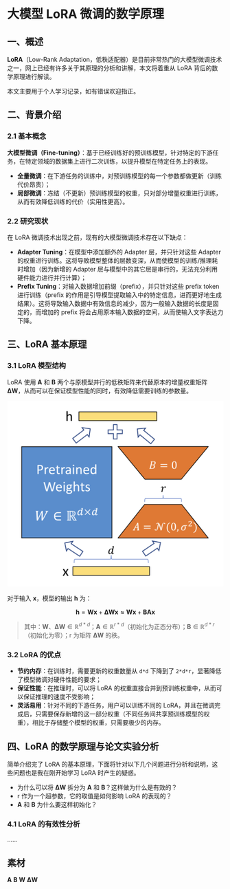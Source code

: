 # 大模型 LoRA 微调的数学原理

## 一、概述

**LoRA**（Low-Rank Adaptation，低秩适配器）是目前非常热门的大模型微调技术之一，网上已经有许多关于其原理的分析和讲解，本文将着重从 LoRA 背后的数学原理进行解读。

本文主要用于个人学习记录，如有错误欢迎指正。

## 二、背景介绍

### 2.1 基本概念

**大模型微调（Fine-tuning）**：基于已经训练好的预训练模型，针对特定的下游任务，在特定领域的数据集上进行二次训练，以提升模型在特定任务上的表现。

- **全量微调**：在下游任务的训练中，对预训练模型的每一个参数都做更新（训练代价昂贵）；
- **局部微调**：冻结（不更新）预训练模型的权重，只对部分增量权重进行训练，从而有效降低训练的代价（实用性更高）。

### 2.2 研究现状

在 LoRA 微调技术出现之前，现有的大模型微调技术存在以下缺点：

- **Adapter Tuning**：在模型中添加额外的 Adapter 层，并只针对这些 Adapter 的权重进行训练。这将导致模型整体的层数变深，从而使模型的训练/推理耗时增加（因为新增的 Adapter 层与模型中的其它层是串行的，无法充分利用硬件能力进行并行计算）；
- **Prefix Tuning**：对输入数据增加前缀（prefix），并只针对这些 prefix token 进行训练（prefix 的作用是引导模型提取输入中的特定信息，进而更好地生成结果）。这将导致输入数据中有效信息的减少，因为一般输入数据的长度是固定的，而增加的 prefix 将会占用原本输入数据的空间，从而使输入文字表达力下降。

## 三、LoRA 基本原理

### 3.1 LoRA 模型结构

LoRA 使用 $\mathbf{A}$ 和 $\mathbf{B}$ 两个与原模型并行的低秩矩阵来代替原本的增量权重矩阵 $\mathbf{\Delta W}$，从而可以在保证模型性能的同时，有效降低需要训练的参数量。

![LoRA基本原理](./images/LoRA.png)

对于输入 $\mathbf{x}$，模型的输出 $\mathbf{h}$ 为：

$$
\mathbf{h} = \mathbf{W}\mathbf{x} + \mathbf{\Delta W}\mathbf{x} \approx \mathbf{W}\mathbf{x} + \mathbf{B}\mathbf{A}\mathbf{x}
$$

> 其中：$\mathbf{W}、\mathbf{\Delta W} \in \mathbb{R}^{d*d}$；$\mathbf{A} \in \mathbb{R}^{r*d}$（初始化为正态分布）；$\mathbf{B} \in \mathbb{R}^{d*r}$（初始化为零）；r 为矩阵 $\mathbf{\Delta W}$ 的秩。

### 3.2 LoRA 的优点

- **节约内存**：在训练时，需要更新的权重数量从 `d*d` 下降到了 `2*d*r`，显著降低了模型微调对硬件性能的要求；
- **保证性能**：在推理时，可以将 LoRA 的权重直接合并到预训练权重中，从而可以保证推理的速度不受影响；
- **灵活易用**：针对不同的下游任务，用户可以训练不同的 LoRA，并且在微调完成后，只需要保存新增的这一部分权重（不同任务间共享预训练模型的权重），相比于存储整个模型的权重，只需要极少的内存。

## 四、LoRA 的数学原理与论文实验分析

简单介绍完了 LoRA 的基本原理，下面将针对以下几个问题进行分析和说明，这些问题也是我在刚开始学习 LoRA 时产生的疑惑。

- 为什么可以将 $\mathbf{\Delta W}$ 拆分为 $\mathbf{A}$ 和 $\mathbf{B}$？这样做为什么是有效的？
- r 作为一个超参数，它的取值是如何影响 LoRA 的表现的？
- $\mathbf{A}$ 和 $\mathbf{B}$ 为什么要这样初始化？

### 4.1 LoRA 的有效性分析

……

## 素材

$\mathbf{A}$
$\mathbf{B}$
$\mathbf{W}$
$\mathbf{\Delta W}$
